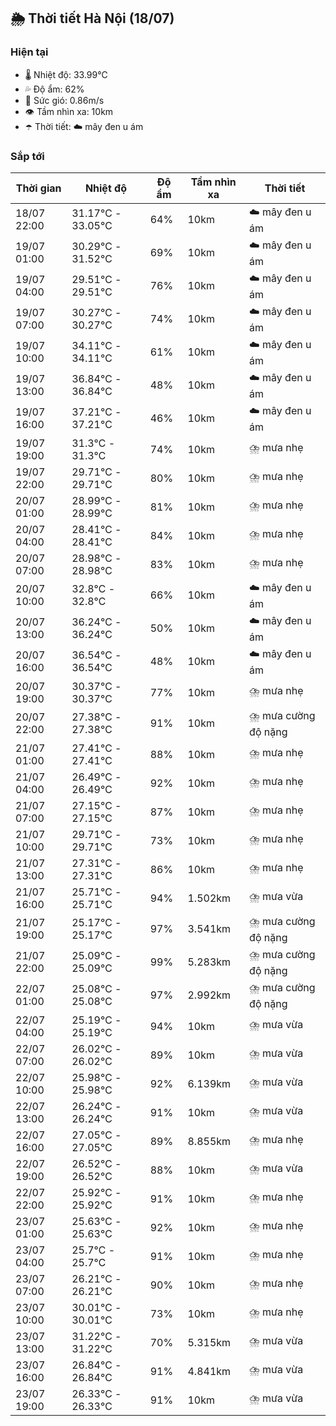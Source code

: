 ## 🌦️ Thời tiết Hà Nội (18/07)

### Hiện tại

- 🌡️ Nhiệt độ: 33.99℃
- 💦 Độ ẩm: 62%
- 💨 Sức gió: 0.86m/s
- 👁️ Tầm nhìn xa: 10km
- ☂️ Thời tiết: ☁️ mây đen u ám

### Sắp tới

| Thời gian | Nhiệt độ | Độ ẩm | Tầm nhìn xa | Thời tiết |
| --- | --- | --- | --- | --- |
| 18/07 22:00 | 31.17℃ - 33.05℃ | 64% | 10km | ☁️ mây đen u ám |
| 19/07 01:00 | 30.29℃ - 31.52℃ | 69% | 10km | ☁️ mây đen u ám |
| 19/07 04:00 | 29.51℃ - 29.51℃ | 76% | 10km | ☁️ mây đen u ám |
| 19/07 07:00 | 30.27℃ - 30.27℃ | 74% | 10km | ☁️ mây đen u ám |
| 19/07 10:00 | 34.11℃ - 34.11℃ | 61% | 10km | ☁️ mây đen u ám |
| 19/07 13:00 | 36.84℃ - 36.84℃ | 48% | 10km | ☁️ mây đen u ám |
| 19/07 16:00 | 37.21℃ - 37.21℃ | 46% | 10km | ☁️ mây đen u ám |
| 19/07 19:00 | 31.3℃ - 31.3℃ | 74% | 10km | ⛈️ mưa nhẹ |
| 19/07 22:00 | 29.71℃ - 29.71℃ | 80% | 10km | ⛈️ mưa nhẹ |
| 20/07 01:00 | 28.99℃ - 28.99℃ | 81% | 10km | ⛈️ mưa nhẹ |
| 20/07 04:00 | 28.41℃ - 28.41℃ | 84% | 10km | ⛈️ mưa nhẹ |
| 20/07 07:00 | 28.98℃ - 28.98℃ | 83% | 10km | ⛈️ mưa nhẹ |
| 20/07 10:00 | 32.8℃ - 32.8℃ | 66% | 10km | ☁️ mây đen u ám |
| 20/07 13:00 | 36.24℃ - 36.24℃ | 50% | 10km | ☁️ mây đen u ám |
| 20/07 16:00 | 36.54℃ - 36.54℃ | 48% | 10km | ☁️ mây đen u ám |
| 20/07 19:00 | 30.37℃ - 30.37℃ | 77% | 10km | ⛈️ mưa nhẹ |
| 20/07 22:00 | 27.38℃ - 27.38℃ | 91% | 10km | ⛈️ mưa cường độ nặng |
| 21/07 01:00 | 27.41℃ - 27.41℃ | 88% | 10km | ⛈️ mưa nhẹ |
| 21/07 04:00 | 26.49℃ - 26.49℃ | 92% | 10km | ⛈️ mưa nhẹ |
| 21/07 07:00 | 27.15℃ - 27.15℃ | 87% | 10km | ⛈️ mưa nhẹ |
| 21/07 10:00 | 29.71℃ - 29.71℃ | 73% | 10km | ⛈️ mưa nhẹ |
| 21/07 13:00 | 27.31℃ - 27.31℃ | 86% | 10km | ⛈️ mưa nhẹ |
| 21/07 16:00 | 25.71℃ - 25.71℃ | 94% | 1.502km | ⛈️ mưa vừa |
| 21/07 19:00 | 25.17℃ - 25.17℃ | 97% | 3.541km | ⛈️ mưa cường độ nặng |
| 21/07 22:00 | 25.09℃ - 25.09℃ | 99% | 5.283km | ⛈️ mưa cường độ nặng |
| 22/07 01:00 | 25.08℃ - 25.08℃ | 97% | 2.992km | ⛈️ mưa cường độ nặng |
| 22/07 04:00 | 25.19℃ - 25.19℃ | 94% | 10km | ⛈️ mưa vừa |
| 22/07 07:00 | 26.02℃ - 26.02℃ | 89% | 10km | ⛈️ mưa vừa |
| 22/07 10:00 | 25.98℃ - 25.98℃ | 92% | 6.139km | ⛈️ mưa vừa |
| 22/07 13:00 | 26.24℃ - 26.24℃ | 91% | 10km | ⛈️ mưa vừa |
| 22/07 16:00 | 27.05℃ - 27.05℃ | 89% | 8.855km | ⛈️ mưa nhẹ |
| 22/07 19:00 | 26.52℃ - 26.52℃ | 88% | 10km | ⛈️ mưa vừa |
| 22/07 22:00 | 25.92℃ - 25.92℃ | 91% | 10km | ⛈️ mưa nhẹ |
| 23/07 01:00 | 25.63℃ - 25.63℃ | 92% | 10km | ⛈️ mưa nhẹ |
| 23/07 04:00 | 25.7℃ - 25.7℃ | 91% | 10km | ⛈️ mưa nhẹ |
| 23/07 07:00 | 26.21℃ - 26.21℃ | 90% | 10km | ⛈️ mưa nhẹ |
| 23/07 10:00 | 30.01℃ - 30.01℃ | 73% | 10km | ⛈️ mưa nhẹ |
| 23/07 13:00 | 31.22℃ - 31.22℃ | 70% | 5.315km | ⛈️ mưa vừa |
| 23/07 16:00 | 26.84℃ - 26.84℃ | 91% | 4.841km | ⛈️ mưa vừa |
| 23/07 19:00 | 26.33℃ - 26.33℃ | 91% | 10km | ⛈️ mưa vừa |
